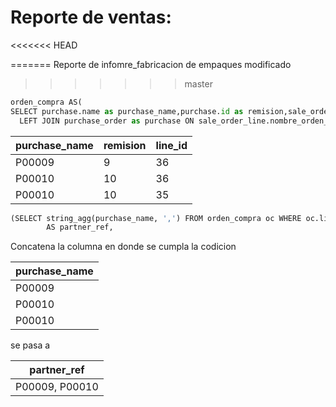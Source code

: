 # Reporte de ventas:
<<<<<<< HEAD

=======
Reporte de infomre_fabricacion de empaques modificado
>>>>>>> master
```python
orden_compra AS(
SELECT purchase.name as purchase_name,purchase.id as remision,sale_order_line.id as line_id   FROM sale_order_line
  LEFT JOIN purchase_order as purchase ON sale_order_line.nombre_orden_id=purchase.origin ORDER BY purchase.name ASC)
```
| purchase_name | remision | line_id |
|---------------|----------|---------|
| P00009        | 9        | 36      |
| P00010        | 10       | 36      |
| P00010        | 10       | 35      |
```python
(SELECT string_agg(purchase_name, ',') FROM orden_compra oc WHERE oc.line_id = sale_order_line.id)
        AS partner_ref,
```
Concatena la columna en donde se cumpla la codicion

| purchase_name | 
|---------------|
| P00009        | 
| P00010        | 
| P00010        | 

se pasa a 

| partner_ref | 
|---------------|
| P00009, P00010| 
